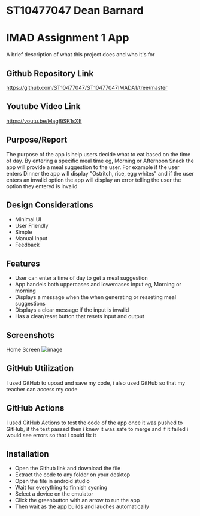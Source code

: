 # ST10477047 Dean Barnard
# IMAD Assignment 1 App
A brief description of what this project does and who it's for


## Github Repository Link
https://github.com/ST10477047/ST10477047IMADA1/tree/master
## Youtube Video Link
https://youtu.be/MagBiSK1sXE

## Purpose/Report
The purpose of the app is help users decide what to eat based on the time of day. By entering a specific meal time eg, Morning or Afternoon Snack the app will provide a meal suggestion to the user. For example if the user enters Dinner the app will display "Ostritch, rice, egg whites" and if the user enters an invalid option the app will display an error telling the user the option they entered is invalid 
## Design Considerations 
- Minimal UI
- User Friendly 
- Simple
- Manual Input
- Feedback
## Features 
- User can enter a time of day to get a meal suggestion 
- App handels both uppercases and lowercases input eg, Morning or morning 
- Displays a message when the when generating or resseting meal suggestions
- Displays a clear message if the input is invalid 
- Has a clear/reset button that resets input and output 
## Screenshots
Home Screen
![image](https://github.com/user-attachments/assets/a26b3daa-143d-480c-ac7c-dd5f08950e06)


## GitHub Utilization 
I used GitHub to upoad and save my code, i also used GitHub so that my teacher can access my code 
## GitHub Actions 
I used GitHub Actions to test the code of the app once it was pushed to GitHub, if the test passed then i knew it was safe to merge and if it failed i would see errors so that i could fix it 
## Installation 
- Open the Github link and download the file
- Extract the code to any folder on your desktop
- Open the file in android studio
- Wait for everything to finnish sycning 
- Select a device on the emulator 
- Click the greenbutton with an arrow to run the app
- Then wait as the app builds and lauches automatically 
